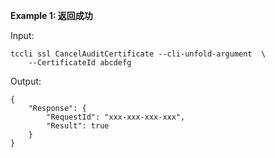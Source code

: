 **Example 1: 返回成功**



Input: 

```
tccli ssl CancelAuditCertificate --cli-unfold-argument  \
    --CertificateId abcdefg
```

Output: 
```
{
    "Response": {
        "RequestId": "xxx-xxx-xxx-xxx",
        "Result": true
    }
}
```

